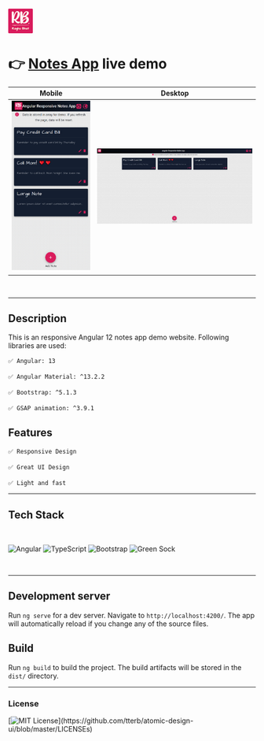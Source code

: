 [![Logo](https://github.com/raghusbhat/logo/blob/main/rb-logo.png?raw=true)](https://www.raghubhat.com/)

# 👉 <ins>[Notes App](https://raghubhat-codementordemo.netlify.app/)</ins>&nbsp;live demo

| Mobile                                                                                          | Desktop                                                                                    |
| ----------------------------------------------------------------------------------------------- | ------------------------------------------------------------------------------------------ |
| ![mobile_demo](https://github.com/raghusbhat/notesApp/blob/main/screenshot_mobile.png?raw=true) | ![Desktop_demo](https://github.com/raghusbhat/notesApp/blob/main/screenshot1.jpg?raw=true) |

</br>
<hr>

## Description

This is an responsive Angular 12 notes app demo website.
Following libraries are used:

    ✅ Angular: 13

    ✅ Angular Material: ^13.2.2

    ✅ Bootstrap: ^5.1.3

    ✅ GSAP animation: ^3.9.1

## Features

    ✅ Responsive Design

    ✅ Great UI Design

    ✅ Light and fast

<hr>

## Tech Stack

<br>

![Angular](https://img.shields.io/badge/angular-%23DD0031.svg?style=for-the-badge&logo=angular&logoColor=white)
![TypeScript](https://img.shields.io/badge/typescript-%23007ACC.svg?style=for-the-badge&logo=typescript&logoColor=white)
![Bootstrap](https://img.shields.io/badge/bootstrap-%23563D7C.svg?style=for-the-badge&logo=bootstrap&logoColor=white)
![Green Sock](https://img.shields.io/badge/green%20sock-88CE02?style=for-the-badge&logo=greensock&logoColor=white)

<br>

<hr>

## Development server

Run `ng serve` for a dev server. Navigate to `http://localhost:4200/`. The app will automatically reload if you change any of the source files.

## Build

Run `ng build` to build the project. The build artifacts will be stored in the `dist/` directory.

<hr>

### License

[![MIT License](https://img.shields.io/apm/l/atomic-design-ui.svg?)](https://github.com/tterb/atomic-design-ui/blob/master/LICENSEs)
